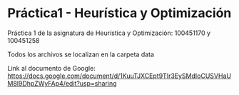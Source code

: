 # Práctica1 - Heurística y Optimización

Práctica 1 de la asignatura de Heurística y Optimización: 100451170 y 100451258

Todos los archivos se localizan en la carpeta data



Link al documento de Google:
https://docs.google.com/document/d/1KuuTJXCEpt9TIr3EySMdIoCUSVHaUM8l9DhpZWyFAp4/edit?usp=sharing
